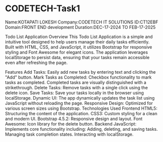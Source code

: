 # CODETECH-Task1

Name:KOTAPATI LOKESH
Company:CODETECH IT SOLUTIONS
ID:CT12EBF
Domain:FRONT END development
Duration:DEC-17-2024 TO FEB-17-2025

Todo List Application
Overview
This Todo List Application is a simple and intuitive tool designed to help users manage their daily tasks efficiently. Built with HTML, CSS, and JavaScript, it utilizes Bootstrap for responsive styling and Font Awesome for elegant icons. The application leverages localStorage to persist data, ensuring that your tasks remain accessible even after refreshing the page.

Features
Add Tasks: Easily add new tasks by entering text and clicking the "Add" button.
Mark Tasks as Completed: Checkbox functionality to mark tasks as completed. Completed tasks are visually distinguished with a strikethrough.
Delete Tasks: Remove tasks with a single click using the delete icon.
Save Tasks: Save your tasks locally in the browser using localStorage.
Dynamic UI: The app dynamically updates the task list using JavaScript without reloading the page.
Responsive Design: Optimized for various screen sizes using Bootstrap.
Technologies Used
Frontend
HTML5: Structuring the content of the application.
CSS3: Custom styling for a clean and modern UI.
Bootstrap 4.5.2: Responsive design and layout.
Font Awesome: Icon library for the delete button.
Backend
JavaScript: Implements core functionality including:
Adding, deleting, and saving tasks.
Managing task completion states.
Interacting with localStorage.
